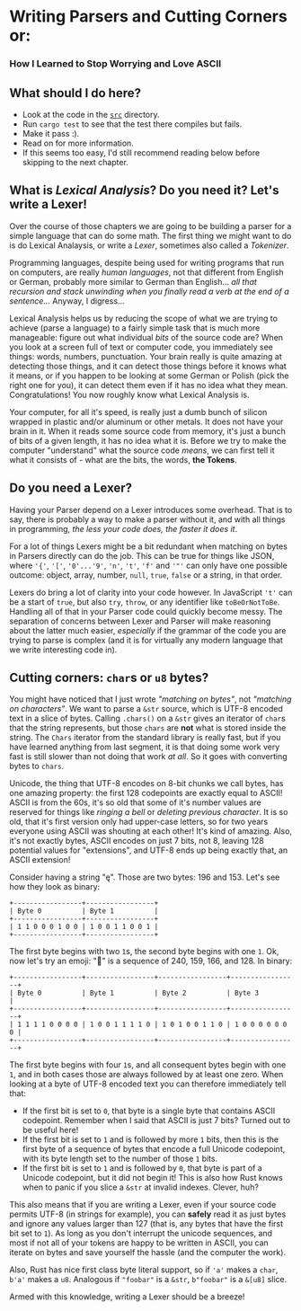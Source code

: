 # Writing Parsers and Cutting Corners or:

### How I Learned to Stop Worrying and Love ASCII

## What should I do here?

* Look at the code in the [`src`](src) directory.
* Run `cargo test` to see that the test there compiles but fails.
* Make it pass :).
* Read on for more information.
* If this seems too easy, I'd still recommend reading below before skipping to the next chapter.

## What is *Lexical Analysis*? Do you need it? Let's write a Lexer!

Over the course of those chapters we are going to be building a parser for a simple language that can do some math. The first thing we might want to do is do Lexical Analaysis, or write a *Lexer*, sometimes also called a *Tokenizer*.

Programming languages, despite being used for writing programs that run on computers, are really *human languages*, not that different from English or German, probably more similar to German than English... *all that recursion and stack unwinding when you finally read a verb at the end of a sentence...* Anyway, I digress...

Lexical Analysis helps us by reducing the scope of what we are trying to achieve (parse a language) to a fairly simple task that is much more manageable: figure out what individual *bits* of the source code are? When you look at a screen full of text or computer code, you immediately see things: words, numbers, punctuation. Your brain really is quite amazing at detecting those things, and it can detect those things before it knows what it means, or if you happen to be looking at some German or Polish (pick the right one for you), it can detect them even if it has no idea what they mean. Congratulations! You now roughly know what Lexical Analysis is.

Your computer, for all it's speed, is really just a dumb bunch of silicon wrapped in plastic and/or aluminum or other metals. It does not have your brain in it. When it reads some source code from memory, it's just a bunch of bits of a given length, it has no idea what it is. Before we try to make the computer "understand" what the source code _means_, we can first tell it what it consists of - what are the bits, the words, **the Tokens**.

## Do you need a Lexer?

Having your Parser depend on a Lexer introduces some overhead. That is to say, there is probably a way to make a parser without it, and with all things in programming, *the less your code does, the faster it does it*.

For a lot of things Lexers might be a bit redundant when matching on bytes in Parsers directly can do the job. This can be true for things like JSON, where `'{'`, `'['`, `'0'...'9'`, `'n'`, `'t'`, `'f'` and `'"'` can only have one possible outcome: object, array, number, `null`, `true`, `false` or a string, in that order.

Lexers do bring a lot of clarity into your code however. In JavaScript `'t'` can be a start of `true`, but also `try`, `throw`, or any identifier like `toBeOrNotToBe`. Handling all of that in your Parser code could quickly become messy. The separation of concerns between Lexer and Parser will make reasoning about the latter much easier, *especially* if the grammar of the code you are trying to parse is complex (and it is for virtually any modern language that we write interesting code in).

## Cutting corners: `char`s or `u8` bytes?

You might have noticed that I just wrote *"matching on bytes"*, not *"matching on characters"*. We want to parse a `&str` source, which is UTF-8 encoded text in a slice of bytes. Calling `.chars()` on a `&str` gives an iterator of `char`s that the string represents, but those `chars` are **not** what is stored inside the string. The `Chars` iterator from the standard library is really fast, but if you have learned anything from last segment, it is that doing some work very fast is still slower than not doing that work *at all*. So it goes with converting bytes to `chars`.

Unicode, the thing that UTF-8 encodes on 8-bit chunks we call bytes, has one amazing property: the first 128 codepoints are exactly equal to ASCII! ASCII is from the 60s, it's so old that some of it's number values are reserved for things like *ringing a bell* or *deleting previous character*. It is so old, that it's first version only had upper-case letters, so for two years everyone using ASCII was shouting at each other! It's kind of amazing. Also, it's not exactly bytes, ASCII encodes on just 7 bits, not 8, leaving 128 potential values for "extensions", and UTF-8 ends up being exactly that, an ASCII extension!

Consider having a string "ę". Those are two bytes: 196 and 153. Let's see how they look as binary:

```
+-----------------+-----------------+
| Byte 0          | Byte 1          |
+-----------------+-----------------+
| 1 1 0 0 0 1 0 0 | 1 0 0 1 1 0 0 1 |
+-----------------+-----------------+
```

The first byte begins with two `1`s, the second byte begins with one `1`. Ok, now let's try an emoji: "🦀" is a sequence of 240, 159, 166, and 128. In binary:

```
+-----------------+-----------------+-----------------+-----------------+
| Byte 0          | Byte 1          | Byte 2          | Byte 3          |
+-----------------+-----------------+-----------------+-----------------+
| 1 1 1 1 0 0 0 0 | 1 0 0 1 1 1 1 0 | 1 0 1 0 0 1 1 0 | 1 0 0 0 0 0 0 0 |
+-----------------+-----------------+-----------------+-----------------+
```

The first byte begins with four `1`s, and all consequent bytes begin with one `1`, and in both cases those are always followed by at least one zero. When looking at a byte of UTF-8 encoded text you can therefore immediately tell that:

* If the first bit is set to `0`, that byte is a single byte that contains ASCII codepoint. Remember when I said that ASCII is just 7 bits? Turned out to be useful here!
* If the first bit is set to `1` and is followed by more `1` bits, then this is the first byte of a sequence of bytes that encode a full Unicode codepoint, with its byte length set to the number of those `1` bits.
* If the first bit is set to `1` and is followed by `0`, that byte is part of a Unicode codepoint, but it did not begin it! This is also how Rust knows when to panic if you slice a `&str` at invalid indexes. Clever, huh?

This also means that if you are writing a Lexer, even if your source code permits UTF-8 (in strings for example), you can **safely** read it as just bytes and ignore any values larger than 127 (that is, any bytes that have the first bit set to `1`). As long as you don't interrupt the unicode sequences, and most if not all of your tokens are happy to be written in ASCII, you can iterate on bytes and save yourself the hassle (and the computer the work).

Also, Rust has nice first class byte literal support, so if `'a'` makes a `char`, `b'a'` makes a `u8`. Analogous if `"foobar"` is a `&str`, `b"foobar"` is a `&[u8]` slice.

Armed with this knowledge, writing a Lexer should be a breeze!
